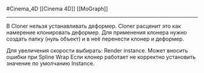 #Cinema_4D 
[[Cinema 4D]]
[[MoGraph]]
______
В Cloner нельзя устанавливать деформер. Cloner расценит это как намерение клонировать деформер.
Для применения клонера нужно создать папку (нуль объект) и в неё перенести клонер и деформер.

Для увеличения скорости выбирать: Render instance. Может вносить ошибки при Spline Wrap
Если клонер работает не корректно установить значение по умолчанию Instance.